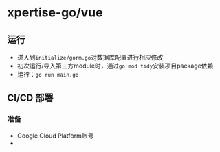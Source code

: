 # xpertise-go/vue

## 运行

- 进入到`initialize/gorm.go`对数据库配置进行相应修改
- 初次运行/导入第三方module时，通过`go mod tidy`安装项目package依赖
- 运行：`go run main.go`

## CI/CD 部署

### 准备

- Google Cloud Platform账号
- 